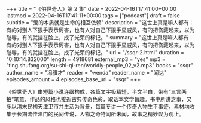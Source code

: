 +++
title = "《俗世奇人》第 2 集"
date = 2022-04-16T17:41:00+00:00
lastmod = 2022-04-16T17:41:11+00:00
tags = ["podcast"]
draft = false
subtitle = "爱的本质就是生命的相互依赖"
description = "这世上真是嘛人都有：有的对别人下狠手表示厉害，也有人对自己下狠手显威风，有的把伤藏起来，以为耻辱，有的就挂在脸上，成了光荣的标记。"
summary = "这世上真是嘛人都有：有的对别人下狠手表示厉害，也有人对自己下狠手显威风，有的把伤藏起来，以为耻辱，有的就挂在脸上，成了光荣的标记。"
url = "/ssqr-2.html"
duration = "0:10:14.832000"
length = 4918681
external_mp3 = "yes"
mp3 = "ting.shufang.org/su-shi-qi-ren/worldly-people_02_v2.mp3"
books = "ssqr"
author_name = "冯骥才"
reader = "wenda"
reader_name = "闻达"
episodes_amount = 4
episodes_base_url = "ssqr"
+++

《俗世奇人》由短篇小说连缀构成，各篇文字极精短，半文半白，带有“三言两拍”笔意，作品的风格也接近古典传奇色彩，取话本文学旨趣。书中所讲之事，又多以清末民初天津卫市井生活为背景，每篇专讲一个传奇人物生平事迹，素材均收集于长期流传津门的民间传说，人物之奇特闻所未闻，故事之精妙叹为观止。